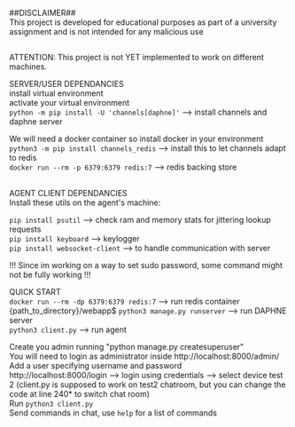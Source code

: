 ##DISCLAIMER##<br>
This project is developed for educational purposes as part of a university assignment and is not intended for any malicious use 
##

ATTENTION: This project is not YET implemented to work on different machines.<br>

SERVER/USER DEPENDANCIES <br>
install virtual environment<br>
activate your virtual environment<br>
`python -m pip install -U 'channels[daphne]'`  --> install channels and daphne server<br>

We will need a docker container so install docker in your environment<br>
`python3 -m pip install channels_redis`  -->  install this to let channels adapt to redis <br>
`docker run --rm -p 6379:6379 redis:7` --> redis backing store<br>
##

AGENT CLIENT DEPENDANCIES<br>
Install these utils on the agent's machine:<br>

`pip install psutil` --> check ram and memory stats for jittering lookup requests<br>
`pip install keyboard` --> keylogger<br>
`pip install websocket-client` --> to handle communication with server<br>


!!! Since im working on a way to set sudo password, some command might not be fully working !!!<br>


QUICK START <br>
`docker run --rm -dp 6379:6379 redis:7` --> run redis container<br>
{path_to_directory}/webapp$ `python3 manage.py runserver` --> run DAPHNE server<br>
`python3 client.py` --> run agent<br>

Create you admin running "python manage.py createsuperuser"<br>
You will need to login as administrator inside http://localhost:8000/admin/<br>
Add a user specifying username and password <br>
http://localhost:8000/login --> login using credentials --> select device test 2 (client.py is supposed to work on test2 chatroom, but you can change the code at line 240* to switch chat room) <br>
Run `python3 client.py`<br>
Send commands in chat, use `help` for a list of commands<br>

